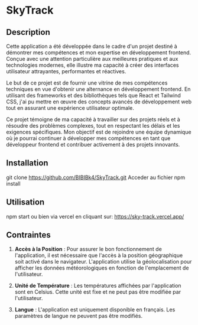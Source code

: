 # SkyTrack

## Description
Cette application a été développée dans le cadre d'un projet destiné à démontrer mes compétences et mon expertise en développement frontend. Conçue avec une attention particulière aux meilleures pratiques et aux technologies modernes, elle illustre ma capacité à créer des interfaces utilisateur attrayantes, performantes et réactives.

Le but de ce projet est de fournir une vitrine de mes compétences techniques en vue d'obtenir une alternance en développement frontend. En utilisant des frameworks et des bibliothèques tels que React et Tailwind CSS, j'ai pu mettre en œuvre des concepts avancés de développement web tout en assurant une expérience utilisateur optimale.

Ce projet témoigne de ma capacité à travailler sur des projets réels et à résoudre des problèmes complexes, tout en respectant les délais et les exigences spécifiques. Mon objectif est de rejoindre une équipe dynamique où je pourrai continuer à développer mes compétences en tant que développeur frontend et contribuer activement à des projets innovants.

## Installation
git clone https://github.com/BIBIBk4/SkyTrack.git
Acceder au fichier
npm install

## Utilisation
npm start
ou bien via vercel en cliquant sur: https://sky-track.vercel.app/

## Contraintes

1. **Accès à la Position** :
   Pour assurer le bon fonctionnement de l'application, il est nécessaire que l'accès à la position géographique soit activé dans le navigateur. L'application utilise la géolocalisation pour afficher les données météorologiques en fonction de l'emplacement de l'utilisateur.

2. **Unité de Température** :
   Les températures affichées par l'application sont en Celsius. Cette unité est fixe et ne peut pas être modifiée par l'utilisateur.

3. **Langue** :
   L'application est uniquement disponible en français. Les paramètres de langue ne peuvent pas être modifiés.


